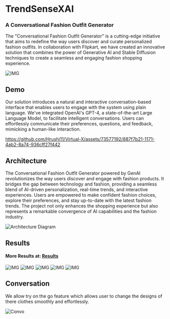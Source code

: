 # TrendSenseXAI
### A Conversational Fashion Outfit Generator

The "Conversational Fashion Outfit Generator" is a cutting-edge initiative that aims to redefine the way users discover and curate personalized fashion outfits. In collaboration with Flipkart, we have created an innovative solution that combines the power of Generative AI and Stable Diffusion techniques to create a seamless and engaging fashion shopping experience.

![IMG](https://github.com/Hrushi11/Virtual-X/blob/main/assets/Flow.drawio.png?raw=true)

  
## Demo

Our solution introduces a natural and interactive conversation-based interface that enables users to engage with the system using plain language. We've integrated OpenAI's GPT-4, a state-of-the-art Large Language Model, to facilitate intelligent conversations. Users can effortlessly communicate their preferences, questions, and feedback, mimicking a human-like interaction.



https://github.com/Hrushi11/Virtual-X/assets/73577192/887f7b21-1171-4ab2-8a74-936cff27f442




## Architecture

The Conversational Fashion Outfit Generator powered by GenAI revolutionizes the way users discover and engage with fashion products. It bridges the gap between technology and fashion, providing a seamless blend of AI-driven personalization, real-time trends, and interactive experiences. Users are empowered to make confident fashion choices, explore their preferences, and stay up-to-date with the latest fashion trends. The project not only enhances the shopping experience but also represents a remarkable convergence of AI capabilities and the fashion industry.

![Architecture Diagram](https://raw.githubusercontent.com/Hrushi11/Virtual-X/main/assets/architecture_final.drawio.png)

## Results

#### More Results at: [Results](https://github.com/Hrushi11/Virtual-X/tree/main/Results)

![IMG](https://github.com/Hrushi11/Virtual-X/blob/main/assets/3_dr.png?raw=true)
![IMG](https://github.com/Hrushi11/Virtual-X/blob/main/assets/rock.png?raw=true)
![IMG](https://github.com/Hrushi11/Virtual-X/blob/main/assets/saree.png?raw=true)
![IMG](https://github.com/Hrushi11/Virtual-X/blob/main/assets/3.png?raw=true)
![IMG](https://github.com/Hrushi11/Virtual-X/blob/main/assets/22.png?raw=true)


## Conversation

We allow try on the go feature which allows user to change the designs of there clothes smoothly and effortlessly.

![Convo](https://github.com/Hrushi11/Virtual-X/blob/main/assets/ChatTalk.png?raw=true)














